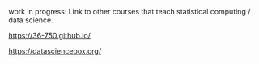 
work in progress:
Link to other courses that teach statistical computing / data science.

https://36-750.github.io/

https://datasciencebox.org/
